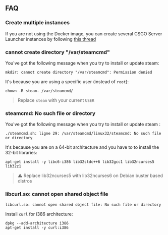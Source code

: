 ## FAQ

### Create multiple instances

If you are not using the Docker image, you can create several CSGO Server Launcher instances by following [this thread](https://github.com/crazy-max/csgo-server-launcher/issues/22)

### cannot create directory "/var/steamcmd"

You've got the following message when you try to install or update steam:

```
mkdir: cannot create directory "/var/steamcmd": Permission denied
```

It's because you are using a specific user (instead of `root`):

```
chown -R steam. /var/steamcmd/
```

> Replace `steam` with your current `USER`

### steamcmd: No such file or directory

You've got the following message when you try to install or update steam :

```
./steamcmd.sh: ligne 29: /var/steamcmd/linux32/steamcmd: No such file or directory
```

It's because you are on a 64-bit architecture and you have to to install the 32-bit libraries:

```
apt-get install -y libc6-i386 lib32stdc++6 lib32gcc1 lib32ncurses5 lib32z1
```

> :warning: Replace lib32ncurses5 with lib32ncurses6 on Debian buster based distros

### libcurl.so: cannot open shared object file

```
libcurl.so: cannot open shared object file: No such file or directory
```

Install `curl` for i386 architecture:

```
dpkg --add-architecture i386
apt-get install -y curl:i386
```

